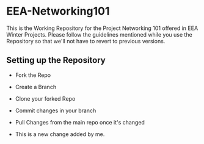 # EEA-Networking101

This is the Working Repository for the Project Networking 101 offered in EEA Winter Projects. Please follow the guidelines mentioned while you use the Repository so that we'll not have to revert to previous versions.

## Setting up the Repository

-   Fork the Repo
-   Create a Branch
-   Clone your forked Repo
-   Commit changes in your branch
-   Pull Changes from the main repo once it's changed

-   This is a new change added by me.
